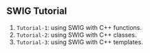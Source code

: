 ## SWIG Tutorial

1. `Tutorial-1`: using SWIG with C++ functions.
2. `Tutorial-2`: using SWIG with C++ classes.
3. `Tutorial-3`: using SWIG with C++ templates.